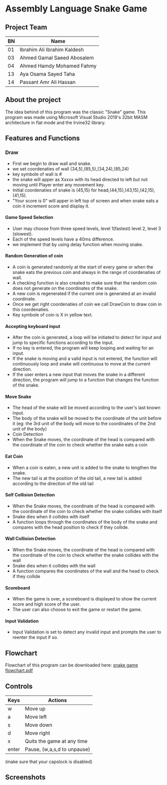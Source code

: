 # Assembly Language Snake Game

## Project Team
| BN              | Name                         |
| ----------------| ---------------------------  |
| 01              | Ibrahim Ali Ibrahim Kaldesh  |
| 03              | Ahmed Gamal Saeed Abosalem   |
| 04              | Ahmed Hamdy Mohamed Fahmy    |
| 13              | Aya Osama Sayed Taha         |
| 14              | Passant Amr Ali Hassan       |



## About the project

The idea behind of this program was the classic "Snake" game. This program was made using Microsoft Visual Studio 2019's 32bit MASM architecture in flat mode and the Irvine32 library.

## Features and Functions

### Draw
- First we begin to draw wall and snake.
- we set coordenaties of wall (34,5),(85,5),(34,24),(85,24)
- key symbole of wall is #
- the snake will apper as Xxxxx with its head directed to left but not moving until Player enter any movement key.
- Initial coordenaties of snake is (45,15) for head,(44,15),(43,15),(42,15),(41,15).
- "Your score is 0" will apper in left top of screen and when snake eats a coin it increment score and display it.


#### Game Speed Selection
- User may choose from three speed levels, level 1(fastest) level 2, level 3 (slowest).
- Each of the speed levels have a 40ms difference.
- we implement that by using delay function when moving snake.

#### Random Generation of coin
- A coin is generated randomly at the start of every game or when the snake eats the previous coin and always in the range of coordenaties of wall.
- A checking function is also created to make sure that the random coin does not generate on the coordinates of the snake.
- A new coin is regenerated if the current one is generated at an invalid coordinate.
- Once we get right coordenaties of coin we call DrawCoin to draw coin in this coordenaties.
- Key symbole of coin is X in yellow text.

#### Accepting keyboard input
- After the coin is generated, a loop will be initiated to detect for input and jump to specific functions according to the input.
- If no key is entered, the program will keep looping and waiting for an input.
- If the snake is moving and a valid input is not entered, the function will continuously loop and snake will continuous to move at the current direction.
- If the user enters a new input that moves the snake in a different direction, the program will jump to a function that changes the function of the snake.

#### Move Snake
- The head of the snake will be moved according to the user's last known input.
- The body of the snake will be moved to the coordinate of the unit before it (eg: the 3rd unit of the body will move to the coordinates of the 2nd unit of the body)
- Coin Detection
- When the Snake moves, the coordinate of the head is compared with the coordinate of the coin to check whether the snake eats a coin

#### Eat Coin
- When a coin is eaten, a new unit is added to the snake to lengthen the snake.
- The new tail is at the position of the old tail, a new tail is added according to the direction of the old tail

#### Self Collision Detection
- When the Snake moves, the coordinate of the head is compared with the coordinate of the coin to check whether the snake collides with itself
- Snake dies when it collides with itself
- A function loops through the coordinates of the body of the snake and compares with the head position to check if they collide.

#### Wall Collision Detection
- When the Snake moves, the coordinate of the head is compared with the coordinate of the coin to check whether the snake collides with the wall
- Snake dies when it collides with the wall
- A function compares the coordinates of the wall and the head to check if they collide

#### Scoreboard
- When the game is over, a scoreboard is displayed to show the current score and high score of the user.
- The user can also choose to exit the game or restart the game.

#### Input Validation
- Input Validation is set to detect any invalid input and prompts the user to reenter the input if so.
## Flowchart
Flowchart of this program can be downloaded here: [snake game flowchart.pdf](https://github.com/meixinchoy/SnakeGame-asm8086/files/6953798/snake.game.flowchart.pdf)

## Controls
| Keys              | Actions                     |
| ----------------- | --------------------------- |
| w                 | Move up                     |
| a                 | Move left                   |
| s                 | Move down                   |
| d                 | Move right                  |
| x                 | Quits the game at any time  |
| enter             | Pause, (w,a,s,d to unpause) |

(make sure that your capslock is disabled)
## Screenshots
